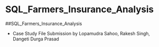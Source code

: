# SQL_Farmers_Insurance_Analysis
##SQL_Farmers_Insurance_Analysis

* Case Study File Submission by Lopamudra Sahoo, Rakesh Singh, Dangeti Durga Prasad
